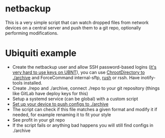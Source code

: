 # netbackup
This is a very simple script that can watch dropped files from network devices on a central server and push them to a git repo, optionally performing modifications.


# Ubiquiti example
* Create the netbackup user and allow SSH password-based logins ([it's very hard to use keys on UBNT](https://community.ui.com/questions/Using-ssh-keys-for-commit-archive/d3e946d6-ce35-4ebd-9591-a74f43dbd900)), you can use [ChrootDirectory to ./archive](https://askubuntu.com/a/134442) and ForceCommand internal-sftp, [rush](https://puszcza.gnu.org.ua/software/rush/manual/html_node/scp.html) or rssh. Have inotify-tools installed.
* Create ./repo and ./archive, connect ./repo to your git repository (things like GitLab have deploy keys for this)
* Setup a systemd service (can be global) with a custom script
* [Set up your device to push configs to ./archive](https://help.ubnt.com/hc/en-us/articles/204960084-EdgeRouter-Archiving-and-Managing-the-Configuration-Files#2)
* The script can check if this file matches a given format and modify it if needed, for example renaming it to fit your style
* See profit in your git repo
* If the script fails or anything bad happens you will still find configs in ./archive
